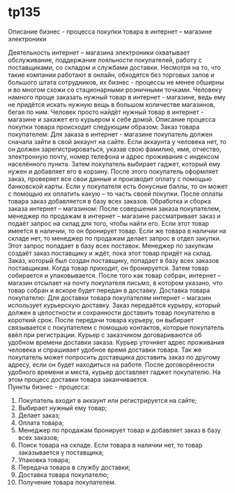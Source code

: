 # tp135
Описание бизнес - процесса покупки товара в интернет – магазине электроники



Деятельность интернет – магазина электроники охватывает обслуживание, поддержание лояльности покупателей, работу с поставщиками, со складом и службами доставки. Несмотря на то, что такие компании работают в онлайн, обходятся без торговых залов и большого штата сотрудников, их бизнес - процессы не менее обширны и во многом схожи со стационарными розничными точками. Человеку намного проще заказать нужный товар в интернет - магазине, ведь ему не придётся искать нужную вещь в большом количестве магазинов, бегая по ним. Человек просто найдёт нужный товар в интернет - магазине и закажет его курьером к себе домой. 
Описание процесса покупки товара происходит следующим образом:
Заказ товара покупателем:
   Для заказа в интернет - магазине покупатель должен сначала зайти в свой аккаунт на сайте. Если аккаунта у человека нет, то он должен зарегистрироваться, указав свою фамилию, имя, отчество, электронную почту, номер телефона и адрес проживания с индексом населённого пункта. Затем покупатель выбирает гаджет, который ему нужен и добавляет его в корзину. После этого покупатель оформляет заказ, проверяет все свои данные и производит оплату с помощью банковской карты. Если у покупателя есть бонусные баллы, то он может с помощью их оплатить какую – то часть своей покупки. После оплаты товара заказ добавляется в базу всех заказов.
Обработка и сборка заказа интернет – магазином:
 После совершения заказа покупателем, менеджер по продажам в интернет – магазине рассматривает заказ и подаёт запрос на склад для того, чтобы найти его. Если этот товар имеется в наличии, то он бронирует товар. Если же товара в наличии на складе нет, то менеджер по продажам делает запрос в отдел закупки. Этот запрос попадает в базу всех поставок. Менеджер по закупкам создаёт заказ поставщику и ждёт, пока этот товар придёт на склад. Заказ, который был создан поставщику, попадает в базу всех заказов поставщикам. Когда товар приходит, он бронируется. Затем товар собирается и упаковывается. После того как товар собран, интернет – магазин отсылает на почту покупателя письмо, в котором указано, что товар собран и вскоре будет передан в доставку.
Доставка товара покупателю:
Для доставки товара покупателям интернет – магазин использует курьерскую доставку. Заказ передаётся курьеру, который должен в целостности и сохранности доставить товар покупателю в короткий срок. После передачи товара курьеру, он выбирает связывается с покупателем с помощью контактов, которые покупатель ввёл при регистрации. Курьер с заказчиком договариваются об удобном времени доставки заказа. Курьер уточняет адрес проживания человека и спрашивает удобное время доставки товара. Так же покупатель может попросить доставщика доставить заказ по другому адресу, если он будет находиться на работе. После договорённости удобного времени и места, курьер доставляет гаджет покупателю. На этом процесс доставки товара заканчивается.  
Пункты бизнес - процесса:
1.	Покупатель входит в аккаунт или регистрируется на сайте;
2.	Выбирает нужный ему товар;
3.	Делает заказ;
4.	Оплата товара;
5.	Менеджер по продажам бронирует товар и добавляет заказ в базу всех заказов;
6.	Поиск товара на складе. Если товара в наличии нет, то товар заказывается у поставщика;
7.	Упаковка товара;
8.	Передача товара в службу доставки;
9.	Доставка товара покупателю;
10.	Получение товара покупателем.

